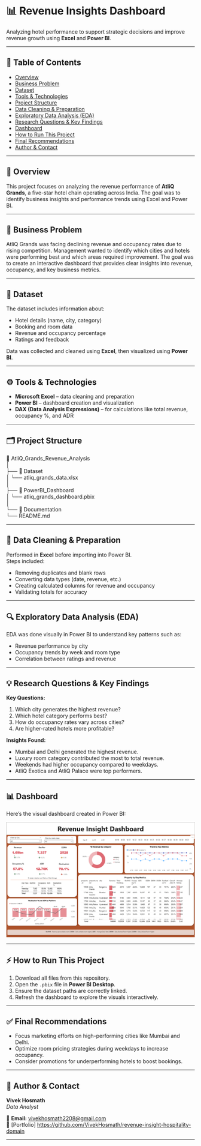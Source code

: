 # 📊 Revenue Insights Dashboard  

Analyzing hotel performance to support strategic decisions and improve revenue growth using **Excel** and **Power BI**.

---

## 📌 Table of Contents
- <a href="#Overview">Overview</a>
- <a href="#business-problem">Business Problem</a>
- <a href="#dataset">Dataset</a>
- <a href="#tools--technologies">Tools & Technologies</a>
- <a href="#project-structure">Project Structure</a>
- <a href="#data-cleaning--preparation">Data Cleaning & Preparation</a>
- <a href="#exploratory-data-analysis-eda">Exploratory Data Analysis (EDA)</a>
- <a href="#research-questions--key-findings">Research Questions & Key Findings</a>
- <a href="#dashboard">Dashboard</a>
- <a href="#how-to-run-this-project">How to Run This Project</a>
- <a href="#final-recommendations">Final Recommendations</a>
- <a href="#author--contact">Author & Contact</a>



---

## 🧾 Overview  
This project focuses on analyzing the revenue performance of **AtliQ Grands**, a five-star hotel chain operating across India. The goal was to identify business insights and performance trends using Excel and Power BI.  

---

## 💼 Business Problem  
AtliQ Grands was facing declining revenue and occupancy rates due to rising competition. Management wanted to identify which cities and hotels were performing best and which areas required improvement. The goal was to create an interactive dashboard that provides clear insights into revenue, occupancy, and key business metrics.  

---

## 📁 Dataset  
The dataset includes information about:
- Hotel details (name, city, category)
- Booking and room data
- Revenue and occupancy percentage
- Ratings and feedback  

Data was collected and cleaned using **Excel**, then visualized using **Power BI**.  

---

## ⚙️ Tools & Technologies  
- **Microsoft Excel** – data cleaning and preparation  
- **Power BI** – dashboard creation and visualization  
- **DAX (Data Analysis Expressions)** – for calculations like total revenue, occupancy %, and ADR  

---
  
## 🗂️ Project Structure

📂 AtliQ_Grands_Revenue_Analysis  
│  
├── 📁 Dataset  
│    └── atliq_grands_data.xlsx  
│  
├── 📁 PowerBI_Dashboard  
│    └── atliq_grands_dashboard.pbix  
│  
└── 📁 Documentation  
     └── README.md



---

## 🧹 Data Cleaning & Preparation  
Performed in **Excel** before importing into Power BI.  
Steps included:
- Removing duplicates and blank rows  
- Converting data types (date, revenue, etc.)  
- Creating calculated columns for revenue and occupancy  
- Validating totals for accuracy  

---

## 🔍 Exploratory Data Analysis (EDA)  
EDA was done visually in Power BI to understand key patterns such as:
- Revenue performance by city  
- Occupancy trends by week and room type  
- Correlation between ratings and revenue  

---

## 💡 Research Questions & Key Findings  
**Key Questions:**
1. Which city generates the highest revenue?  
2. Which hotel category performs best?  
3. How do occupancy rates vary across cities?  
4. Are higher-rated hotels more profitable?  

**Insights Found:**
- Mumbai and Delhi generated the highest revenue.  
- Luxury room category contributed the most to total revenue.  
- Weekends had higher occupancy compared to weekdays.  
- AtliQ Exotica and AtliQ Palace were top performers.  

---

## 📊 Dashboard  
Here’s the visual dashboard created in Power BI:

![Revenue Insight Dashboard](Dashboard%20Image/Dashboard.png)

---

## ⚡ How to Run This Project  
1. Download all files from this repository.  
2. Open the `.pbix` file in **Power BI Desktop**.  
3. Ensure the dataset paths are correctly linked.  
4. Refresh the dashboard to explore the visuals interactively.  

---

## ✅ Final Recommendations  
- Focus marketing efforts on high-performing cities like Mumbai and Delhi.  
- Optimize room pricing strategies during weekdays to increase occupancy.  
- Consider promotions for underperforming hotels to boost bookings.  

---

## 👤 Author & Contact  
**Vivek Hosmath**  
*Data Analyst*  

📧 **Email:** vivekhosmath2208@gmail.com    
🔗 [Portfolio] https://github.com/VivekHosmath/revenue-insight-hospitality-domain

---
